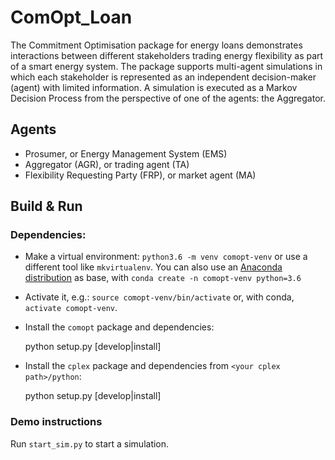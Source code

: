 # ComOpt_Loan

The Commitment Optimisation package for energy loans demonstrates interactions between different stakeholders trading energy flexibility as part of a smart energy system.
The package supports multi-agent simulations in which each stakeholder is represented as an independent decision-maker (agent) with limited information.
A simulation is executed as a Markov Decision Process from the perspective of one of the agents: the Aggregator.


## Agents

- Prosumer, or Energy Management System (EMS)
- Aggregator (AGR), or trading agent (TA)
- Flexibility Requesting Party (FRP), or market agent (MA)


## Build & Run

### Dependencies:

* Make a virtual environment: `python3.6 -m venv comopt-venv` or use a different tool like `mkvirtualenv`. You can also use
  an [Anaconda distribution](https://conda.io/docs/user-guide/tasks/manage-environments.html) as base, with `conda create -n comopt-venv python=3.6`
* Activate it, e.g.: `source comopt-venv/bin/activate` or, with conda, `activate comopt-venv`.
* Install the `comopt` package and dependencies:

    python setup.py [develop|install]

* Install the `cplex` package and dependencies from `<your cplex path>/python`:

    python setup.py [develop|install]

### Demo instructions

Run `start_sim.py` to start a simulation.
